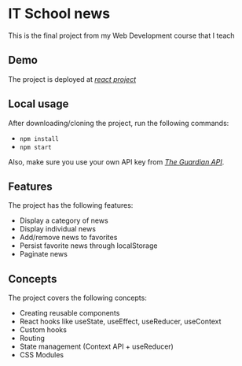 # IT School news

This is the final project from my Web Development course that I teach

## Demo

The project is deployed at [_react project_](be-project-react.netlify.app)

## Local usage

After downloading/cloning the project, run the following commands:

- `npm install`
- `npm start`

Also, make sure you use your own API key from [_The Guardian API_](https://open-platform.theguardian.com/documentation/).

## Features

The project has the following features:

- Display a category of news
- Display individual news
- Add/remove news to favorites
- Persist favorite news through localStorage
- Paginate news

## Concepts

The project covers the following concepts:

- Creating reusable components
- React hooks like useState, useEffect, useReducer, useContext
- Custom hooks
- Routing
- State management (Context API + useReducer)
- CSS Modules
